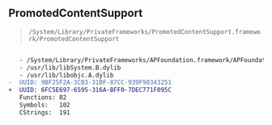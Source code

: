## PromotedContentSupport

> `/System/Library/PrivateFrameworks/PromotedContentSupport.framework/PromotedContentSupport`

```diff

   - /System/Library/PrivateFrameworks/APFoundation.framework/APFoundation
   - /usr/lib/libSystem.B.dylib
   - /usr/lib/libobjc.A.dylib
-  UUID: 9BF25F2A-3CB3-31BF-87CC-939F98343251
+  UUID: 6FC5E697-6595-316A-BFF0-7DEC771F095C
   Functions: 82
   Symbols:   102
   CStrings:  191

```
